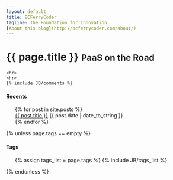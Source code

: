 ```yaml
---
layout: default
title: BCFerryCoder
tagline: The Foundation for Innovation
[About this blog](http://bcferrycoder.com/about/)
---
```

<div class="page-header">

  <h1>{{ page.title }} <small>PaaS on the Road</small></h1>
</div>

<div class="row">
  <div class="span8">


    <hr>
    <hr>
    {% include JB/comments %}
  </div>
  
  <div class="span4">
    <h4>Recents</h4>

<ul style="margin-left:0px;list-style:none;" class="posts">
  {% for post in site.posts %}
    <li><span><a href="{{ BASE_PATH }}{{ post.url }}">{{ post.title }}</a>&nbsp;{{ post.date | date_to_string }}</span></li>
  {% endfor %}
</ul>


  {% unless page.tags == empty %}
    <h4>Tags</h4>
    <ul class="tag_box">
    {% assign tags_list = page.tags %}
    {% include JB/tags_list %}
    </ul>
  {% endunless %}  
  </div>
</div>

